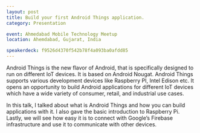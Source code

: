 ```yaml
---
layout: post
title: Build your first Android Things application.
category: Presentation

event: Ahmedabad Mobile Technology Meetup
location: Ahemdabad, Gujarat, India

speakerdeck: f9526d4370f542b78f4a093ba0afdd85
---
```


Android Things is the new flavor of Android, that is specifically designed to run on different IoT devices. It is based on Android Nougat. Android Things supports various development devices like Raspberry PI, Intel Edison etc. It opens an opportunity to build Android applications for different IoT devices which have a wide variety of consumer, retail, and industrial use cases.

In this talk, I talked about what is Android Things and how you can build applications with it. I also gave the basic introduction to Raspberry Pi. Lastly, we will see how easy it is to connect with Google’s Firebase infrastructure and use it to communicate with other devices.
